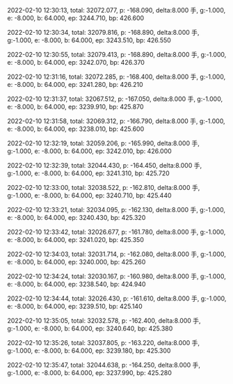 2022-02-10 12:30:13, total: 32072.077, p: -168.090, delta:8.000 手, g:-1.000, e: -8.000, b: 64.000, ep: 3244.710, bp: 426.600

2022-02-10 12:30:34, total: 32079.816, p: -168.890, delta:8.000 手, g:-1.000, e: -8.000, b: 64.000, ep: 3243.510, bp: 426.550

2022-02-10 12:30:55, total: 32079.413, p: -168.890, delta:8.000 手, g:-1.000, e: -8.000, b: 64.000, ep: 3242.070, bp: 426.370

2022-02-10 12:31:16, total: 32072.285, p: -168.400, delta:8.000 手, g:-1.000, e: -8.000, b: 64.000, ep: 3241.280, bp: 426.210

2022-02-10 12:31:37, total: 32067.512, p: -167.050, delta:8.000 手, g:-1.000, e: -8.000, b: 64.000, ep: 3239.910, bp: 425.870

2022-02-10 12:31:58, total: 32069.312, p: -166.790, delta:8.000 手, g:-1.000, e: -8.000, b: 64.000, ep: 3238.010, bp: 425.600

2022-02-10 12:32:19, total: 32059.206, p: -165.990, delta:8.000 手, g:-1.000, e: -8.000, b: 64.000, ep: 3242.010, bp: 426.000

2022-02-10 12:32:39, total: 32044.430, p: -164.450, delta:8.000 手, g:-1.000, e: -8.000, b: 64.000, ep: 3241.310, bp: 425.720

2022-02-10 12:33:00, total: 32038.522, p: -162.810, delta:8.000 手, g:-1.000, e: -8.000, b: 64.000, ep: 3240.710, bp: 425.440

2022-02-10 12:33:21, total: 32034.095, p: -162.130, delta:8.000 手, g:-1.000, e: -8.000, b: 64.000, ep: 3240.430, bp: 425.320

2022-02-10 12:33:42, total: 32026.677, p: -161.780, delta:8.000 手, g:-1.000, e: -8.000, b: 64.000, ep: 3241.020, bp: 425.350

2022-02-10 12:34:03, total: 32031.714, p: -162.080, delta:8.000 手, g:-1.000, e: -8.000, b: 64.000, ep: 3240.000, bp: 425.260

2022-02-10 12:34:24, total: 32030.167, p: -160.980, delta:8.000 手, g:-1.000, e: -8.000, b: 64.000, ep: 3238.540, bp: 424.940

2022-02-10 12:34:44, total: 32026.430, p: -161.610, delta:8.000 手, g:-1.000, e: -8.000, b: 64.000, ep: 3239.510, bp: 425.140

2022-02-10 12:35:05, total: 32032.578, p: -162.400, delta:8.000 手, g:-1.000, e: -8.000, b: 64.000, ep: 3240.640, bp: 425.380

2022-02-10 12:35:26, total: 32037.805, p: -163.220, delta:8.000 手, g:-1.000, e: -8.000, b: 64.000, ep: 3239.180, bp: 425.300

2022-02-10 12:35:47, total: 32044.638, p: -164.250, delta:8.000 手, g:-1.000, e: -8.000, b: 64.000, ep: 3237.990, bp: 425.280